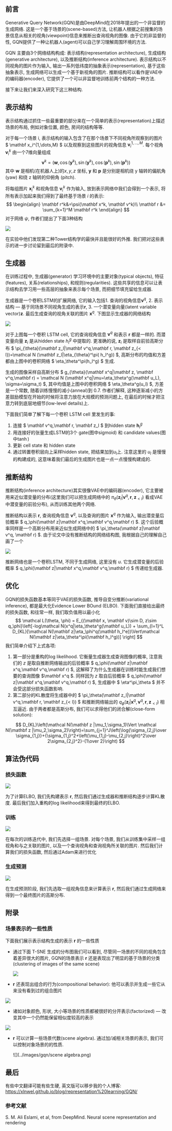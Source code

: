 ## 前言

Generative Query Network(GQN)是由DeepMind在2018年提出的一个非监督的生成网络. 这是一个基于场景的(scene-based)方法, 让机器人根据之前搜集的场景信息从相关的视角(viewpoint)信息来推断出查询视角的图像. 由于它的非监督的性, GQN提供了一种让机器人(agent)可以自己学习理解周围环境的方法.

GQN 主要由3个网络结构构成: 表示结构(representation architecture), 生成结构(generative architecture), 以及推断结构(inference architecture). 表示结构以不同视角的图片作为输入, 输出一系列低纬度的抽象表示(representation), 基于这些抽象表示, 生成网络可以生成一个基于新视角的图片. 推断结构可以看作是VAE中的编码器(encoder), 它提供了一个可以非监督地训练前两个结构的一种方法.

接下来让我们来深入研究下这三种结构.

## 表示结构

表示结构通过抓住一些最重要的部分来在一个简单的表示(representation)上描述场景的布局, 例如对象位置, 颜色, 房间的结构等等. 

对于每一个场景 i, 表示结构的输入包含了在那个场景下不同视角所观察到的图片 $ \mathbf x_i^{1,\dots,M} $ 以及观察到这些图片的视角信息 $\mathbf v_i^{1, \dots, M}$. 每个视角 $\mathbf v_i^k$ 由一个7维向量组成
$$
\mathbf v^k = \left(\mathbf w, \cos(\mathbf y^k), \sin(\mathbf y^k), \cos(\mathbf p^k), \sin(\mathbf p^k) \right)
$$
其中 $\mathbf w$ 是相机(在机器人上)的$x, y, z$ 坐标, $\mathbf y$ 和 $\mathbf p$ 是分别是相机绕 y 轴转的偏航角(yaw) 和绕 z 轴转的仰俯角 (pitch).

将每组图片 $\mathbf x_i^k$ 和视角信息 $\mathbf v_i^k$ 作为输入, 放到表示网络中我们会得到一个表示, 将所有表示加起来我们得到了最终基于场景 $i$ 的表示:
$$
\begin{align}
\mathbf r^k&=\psi(\mathbf x^k, \mathbf v^k)\\
\mathbf r &= \sum_{k=1}^M \mathbf r^k
\end{align}
$$
对于网络 $\psi$, 作者们提出了下面3种结构

![](/Users/aptx4869/Github/blog/docs/images/gqn/representation-net.png)

在实验中他们发现第二种Tower结构学的最快并且能很好的外推. 我们把对这些表示的进一步讨论留到最后的附录中.

## 生成器

在训练过程中, 生成器(generator) 学习环境中的主要对象(typical objects), 特征(features), 关系(relationships), 和规则(regularities). 这些共享的信息可以让表示结构去学习用一些高层的抽象来表示每个场景, 而把细节填充留给生成器.

生成器是一个卷积LSTM的扩展网络, 它的输入包括1. 查询的视角信息$\mathbf v^q$, 2. 表示结构 — 基于同场景不同视角生成的表示$\mathbf r$, 3. 一个潜变量向量(latent variable vector)$\mathbf z$. 最后生成查询的视角关联的图片 $\mathbf x^q$. 下图显示生成器的网络结构

![](/Users/aptx4869/Github/blog/docs/images/gqn/generation-net.png)

对于上图每一个卷积 LSTM cell, 它的查询视角信息 $\mathbf v^q$ 和表示 $\mathbf r$ 都是一样的. 而潜变量向量 $\mathbf z_i$ 是从hidden state $h_l^g$ 中提取的. 更准确的说, $\mathbf z_i$ 是取样自前验高斯分布 $ \pi_{\theta}(\mathbf z_l|\mathbf v^q,\mathbf r, \mathbf z_{< l})=\mathcal N (\mathbf z_l|\eta_{\theta}^\pi( h_l^g)) $, 高斯分布的均值和方差都由上图中的卷积网络 $ \eta_\theta^\pi(h_l^g) $ 生成.

生成的图像采样自高斯分布 $ g_{\theta}(\mathbf x^q|\mathbf z, \mathbf v^q,\mathbf r) = \mathcal N (\mathbf x^q|\mu=\eta_\theta^g(\mathbf u_L), \sigma=\sigma_t) $, 其中均值是上图中的卷积网络 $ \eta_\theta^g(u_l) $, 方差是一个常数, 随着训练慢慢的减小(anneal)到 0.7. 作者们解释, 这种逐渐减小的方差鼓励模型在开始的时候将注意力放在大规模的预测问题上, 在最后的时候才把注意力转到底层地细节(low-level details)上.

下面我们简单了解下每一个卷积 LSTM cell 里发生的事:

1. 连接 $ \mathbf v^q,\mathbf r, \mathbf z_l $ 到hidden state $\mathbf h_l^g$
2. 用连接好的张量生成LSTM的3个 gate(图中$\mathrm{sigmoid}$) 和 candidate values(图中$\tanh$)
3. 更新 cell state 和 hidden state
4. 通过转置卷积层向上采样hidden state, 把结果加到$u_l$上. 注意这里的 $u_l$ 是慢慢的构建成的, 这意味着我们最后的生成图片也是一点一点慢慢构建成的.

## 推断结构

推断结构(inference architecture)其实很像VAE中的编码器(encoder), 它主要被用来近似潜变量的分布(这里我们可以把生成网络中的 $\pi_{\theta}(\mathbf z_l|\mathbf v^q,\mathbf r, \mathbf z_{< l})$ 看成VAE中潜变量的前验分布), 从而训练其他两个网络.

推断结构以表示 $\mathbf r$, 查询视角信息 $\mathbf v^q$, 以及查询的图片 $\mathbf x^q$ 作为输入, 输出潜变量后验概率 $ q_\phi(\mathbf z|\mathbf x^q,\mathbf v^q,\mathbf r) $. 这个后验概率同样是一个高斯分布用来近似生成网络中的 $ \pi_\theta(\mathbf z|\mathbf v^q, \mathbf r) $. 由于论文中没有推断结构的网络结构图, 我根据自己的理解自己画了一个

![](/Users/aptx4869/Github/blog/docs/images/gqn/inference-net.png)

推断网络也是一个卷积LSTM, 不同于生成网络, 这里没有 $u$. 它生成潜变量的后验概率 $ q_\phi(\mathbf z|\mathbf x^q,\mathbf v^q,\mathbf r) $ 传递给生成器.

## 优化

GQN的损失函数基本等同于VAE的损失函数, 推导自变分推断(variational inference), 都是最大化Evidence Lower BOund (ELBO). 下面我们直接给出最终的损失函数, 和往常一样, 我们取负值用以最小化
$$
\mathcal L(\theta, \phi) = E_{(\mathbf x, \mathbf v)\sim D, z\sim q_\phi}\left[-log\mathcal N(x^q|\eta_\theta^g(\mathbf u_L)) + \sum_{l=1}^L D_{KL}[\mathcal N(\mathbf z|\eta_\phi^q(\mathbf h_l^e))\Vert\mathcal N(\mathbf z|\eta_\theta^\pi(\mathbf h_l^g))] \right]
$$
我们简单介绍下上式各项: 

1. 第一部分是重构的log likelihood. 它衡量生成器生成查询图像的概率, 注意我们的 $z$ 是取自推断网络输出的后验概率 $ q_\phi(\mathbf z|\mathbf x^q,\mathbf v^q,\mathbf r) $, 这解释了为什么生成器在训练时能生成我们想要的查询图像 $\mathbf x^q $. 同样因为 $z$ 取自后验概率 $ q_\phi(\mathbf z|\mathbf x^q,\mathbf v^q,\mathbf r) $, 生成器中 $ \eta^\pi_\theta $ 并不会受这部分损失函数影响.
2. 第二部分的KL散度将生成器中的 $ \pi_\theta(\mathbf z_l|\mathbf v^q,\mathbf r, \mathbf z_{< l}) $ 和推断网络输出的 $q_\phi(\mathbf z_l|\mathbf x^q, \mathbf v^q, \mathbf r, \mathbf z_{< l})$ 相互逼近. 由于两者都是高斯分布, 我们可以求得他们的闭合解(close-form solution):

$$
D_{KL}\left(\mathcal N(\mathbf z |\mu_1,\sigma_1)\Vert \mathcal N(\mathbf z |\mu_2,\sigma_2)\right)=\sum_{j=1}^J\left(\log{\sigma_{2,j}\over \sigma_{1,j}}+{\sigma_{1,j}^2+\left(\mu_{1,j}-\mu_{2,j}\right)^2\over 2\sigma_{2,j}^2}-{1\over 2}\right)
$$



## 算法伪代码

### 损失函数

![](../images/gqn/elbo.png)

为了计算ELBO, 我们先构建表示 $\mathbf r$, 然后我们通过生成器和推断结构逐步计算KL散度. 最后我们加入重构的log likelihood来得到最终的ELBO.

### 训练

![](../images/gqn/training.png)

在每次的训练迭代中, 我们先选择一组场景. 对每个场景, 我们从训练集中采样一组视角和与之关联的图片, 以及一个查询视角和查询视角所关联的图片. 然后我们计算我们的损失函数, 然后通过Adam来进行优化

### 生成预测

![](../images/gqn/generation.png)

在生成预测阶段, 我们先选取一组视角信息来计算表示 $\mathbf r$, 然后我们通过生成网络来得到一个最终图片的高斯分布. 

## 附录

### 场景表示的一些性质

下面我们展示表示结构生成的表示 $\mathbf r$ 的一些性质

- 通过下面 T-SNE 生成的分布图我们可以看到, 尽管同一场景的不同的视角包含着差异很大的图片, GQN的场景表示 $\mathbf r$ 还是表现出了明显的基于场景的分类(clustering of images of the same scene)

  ![](../images/gqn/t-SNE.png)

-  $\mathbf r$ 还表现出组合的行为(compositional behavior): 他可以表示并生成一些它从来没有看到过的组合图片

![](../images/gqn/compositionality.png)

- 诸如对象颜色, 形状, 大小等场景的性质都被很好的分开表示(factorized) — 改变其中一个仍然能保留相似度较高的表示

![](../images/gqn/similarity.png)

- $\mathbf r$ 可以计算一些场景代数(scene algebra). 通过加/减相关场景的表示, 我们可以控制对象场景的的性质.

  ![](../images/gqn/scene algebra.png)

## 最后

有些中文翻译可能有些生硬, 英文版可以移步我的个人博客: https://xlnwel.github.io/blog/representation%20learning/GQN/

### 参考文献

S. M. Ali Eslami, et al, from DeepMind. Neural scene representation and rendering